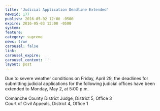 ```yaml
---
title: 'Judicial Application Deadline Extended'
newsid: 177
publish: 2016-05-02 12:00 -0500
expire: 2016-05-03 12:00 -0500
system: 
feature: 
category: supreme
news: true
carousel: false
link: 
carousel_expire: 
carousel_content: ''
layout: post
---
```

<p>Due to severe weather conditions on Friday, April 29, the deadlines for submitting judicial applications for the following judicial offices have been extended to Monday, May 2, at 5:00 p.m.</p>
<p>Comanche County District Judge, District 5, Office 3<br>
Court of Civil Appeals, District  4, Office 1</p>